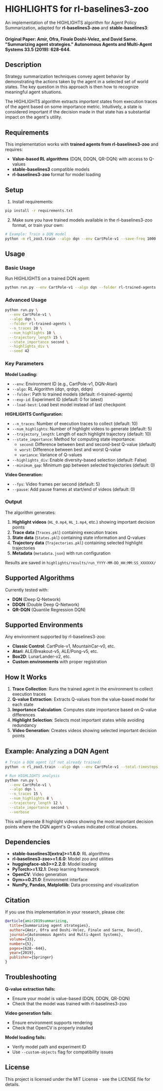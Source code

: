 # HIGHLIGHTS for rl-baselines3-zoo

An implementation of the HIGHLIGHTS algorithm for Agent Policy Summarization, adapted for **rl-baselines3-zoo** and **stable-baselines3**: 

#### Original Paper: Amir, Ofra, Finale Doshi-Velez, and David Sarne. "Summarizing agent strategies." Autonomous Agents and Multi-Agent Systems 33.5 (2019): 628-644.

## Description

Strategy summarization techniques convey agent behavior by demonstrating the actions taken by the agent in a selected set of world states. The key question in this approach is then how to recognize meaningful agent situations.

The HIGHLIGHTS algorithm extracts *important* states from execution traces of the agent based on some importance metric. Intuitively, a state is considered important if the decision made in that state has a substantial impact on the agent's utility.

## Requirements

This implementation works with **trained agents from rl-baselines3-zoo** and requires:

- **Value-based RL algorithms** (DQN, DDQN, QR-DQN) with access to Q-values
- **stable-baselines3** compatible models
- **rl-baselines3-zoo** format for model loading

## Setup

1. Install requirements:
```bash
pip install -r requirements.txt
```

2. Make sure you have trained models available in the rl-baselines3-zoo format, or train your own:
```bash
# Example: Train a DQN model
python -m rl_zoo3.train --algo dqn --env CartPole-v1 --save-freq 1000
```

## Usage

### Basic Usage

Run HIGHLIGHTS on a trained DQN agent:

```bash
python run.py --env CartPole-v1 --algo dqn --folder rl-trained-agents
```

### Advanced Usage

```bash
python run.py \
  --env CartPole-v1 \
  --algo dqn \
  --folder rl-trained-agents \
  --n_traces 20 \
  --num_highlights 10 \
  --trajectory_length 15 \
  --state_importance second \
  --highlights_div \
  --seed 42
```

### Key Parameters

**Model Loading:**
- `--env`: Environment ID (e.g., CartPole-v1, DQN-Atari)
- `--algo`: RL Algorithm (dqn, qrdqn, ddqn)
- `--folder`: Path to trained models (default: rl-trained-agents)
- `--exp-id`: Experiment ID (default: 0 for latest)
- `--load-best`: Load best model instead of last checkpoint

**HIGHLIGHTS Configuration:**
- `--n_traces`: Number of execution traces to collect (default: 10)
- `--num_highlights`: Number of highlight videos to generate (default: 5)
- `--trajectory_length`: Length of each highlight trajectory (default: 10)
- `--state_importance`: Method for computing state importance:
  - `second`: Difference between best and second-best Q-value (default)
  - `worst`: Difference between best and worst Q-value
  - `variance`: Variance of Q-values
- `--highlights_div`: Enable diversity-based selection (default: False)
- `--minimum_gap`: Minimum gap between selected trajectories (default: 0)

**Video Generation:**
- `--fps`: Video frames per second (default: 5)
- `--pause`: Add pause frames at start/end of videos (default: 0)

### Output

The algorithm generates:
1. **Highlight videos** (`HL_0.mp4`, `HL_1.mp4`, etc.) showing important decision points
2. **Trace data** (`Traces.pkl`) containing execution traces
3. **State data** (`States.pkl`) containing state information and Q-values
4. **Trajectory data** (`Trajectories.pkl`) containing selected highlight trajectories
5. **Metadata** (`metadata.json`) with run configuration

Results are saved in `highlights/results/run_YYYY-MM-DD_HH:MM:SS_XXXXXX/`

## Supported Algorithms

Currently tested with:
- **DQN** (Deep Q-Network)
- **DDQN** (Double Deep Q-Network)  
- **QR-DQN** (Quantile Regression DQN)

## Supported Environments

Any environment supported by rl-baselines3-zoo:
- **Classic Control**: CartPole-v1, MountainCar-v0, etc.
- **Atari**: ALE/Breakout-v5, ALE/Pong-v5, etc.
- **Box2D**: LunarLander-v2, etc.
- **Custom environments** with proper registration

## How It Works

1. **Trace Collection**: Runs the trained agent in the environment to collect execution traces
2. **Q-value Extraction**: Extracts Q-values from the value-based model for each state
3. **Importance Calculation**: Computes state importance based on Q-value differences
4. **Highlight Selection**: Selects most important states while avoiding redundancy
5. **Video Generation**: Creates videos showing selected important decision points

## Example: Analyzing a DQN Agent

```bash
# Train a DQN agent (if not already trained)
python -m rl_zoo3.train --algo dqn --env CartPole-v1 --total-timesteps 50000

# Run HIGHLIGHTS analysis
python run.py \
  --env CartPole-v1 \
  --algo dqn \
  --n_traces 15 \
  --num_highlights 8 \
  --trajectory_length 12 \
  --state_importance second \
  --verbose
```

This will generate 8 highlight videos showing the most important decision points where the DQN agent's Q-values indicated critical choices.

## Dependencies

- **stable-baselines3[extra]>=1.6.0**: RL algorithms
- **rl-baselines3-zoo>=1.6.0**: Model zoo and utilities
- **huggingface-sb3>=2.2.0**: Model loading
- **PyTorch>=1.12.1**: Deep learning framework
- **OpenCV**: Video generation
- **Gym>=0.21.0**: Environment interface
- **NumPy, Pandas, Matplotlib**: Data processing and visualization

## Citation

If you use this implementation in your research, please cite:

```bibtex
@article{amir2019summarizing,
  title={Summarizing agent strategies},
  author={Amir, Ofra and Doshi-Velez, Finale and Sarne, David},
  journal={Autonomous Agents and Multi-Agent Systems},
  volume={33},
  number={5},
  pages={628--644},
  year={2019},
  publisher={Springer}
}
```

## Troubleshooting

**Q-value extraction fails:**
- Ensure your model is value-based (DQN, DDQN, QR-DQN)
- Check that the model was trained with rl-baselines3-zoo

**Video generation fails:**
- Ensure environment supports rendering
- Check that OpenCV is properly installed

**Model loading fails:**
- Verify model path and experiment ID
- Use `--custom-objects` flag for compatibility issues

## License

This project is licensed under the MIT License - see the LICENSE file for details.







